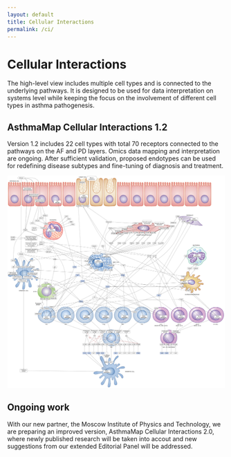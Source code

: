 ```yaml
---
layout: default
title: Cellular Interactions
permalink: /ci/
---
```


# Cellular Interactions

The high-level view includes multiple cell types and is connected to the underlying pathways. It is designed to be used for data interpretation on systems level while keeping the focus on the involvement of different cell types in asthma pathogenesis.

## AsthmaMap Cellular Interactions 1.2

Version 1.2 includes 22 cell types with total 70 receptors connected to the pathways on the AF and PD layers. Omics data mapping and interpretation are ongoing. After sufficient validation, proposed endotypes can be used for redefining disease subtypes and fine-tuning of diagnosis and treatment. 

![](/images/ci/AsthmaMapCI-V1.2.png)

## Ongoing work

With our new partner, the Moscow Institute of Physics and Technology, we are preparing an improved version, AsthmaMap Cellular Interactions 2.0, where newly published research will be taken into accout and new suggestions from our extended Editorial Panel will be addressed.
